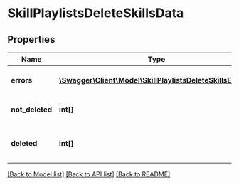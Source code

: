 # SkillPlaylistsDeleteSkillsData

## Properties
Name | Type | Description | Notes
------------ | ------------- | ------------- | -------------
**errors** | [**\Swagger\Client\Model\SkillPlaylistsDeleteSkillsErrors[]**](SkillPlaylistsDeleteSkillsErrors.md) | Errors during process | 
**not_deleted** | **int[]** | List with not deleted items | [optional] 
**deleted** | **int[]** | List with successfully deleted items | 

[[Back to Model list]](../README.md#documentation-for-models) [[Back to API list]](../README.md#documentation-for-api-endpoints) [[Back to README]](../README.md)


